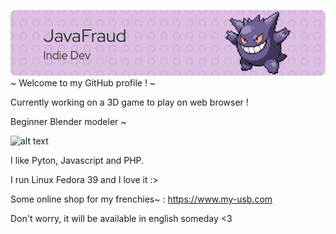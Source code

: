 ![Header](./banner.png)
~ Welcome to my GitHub profile ! ~

Currently working on a 3D game to play on web browser !

Beginner Blender modeler ~

![alt text](./dance.gif)

I like Pyton, Javascript and PHP. 

I run Linux Fedora 39 and I love it :>

Some online shop for my frenchies~ :
https://www.my-usb.com

Don't worry, it will be available in english someday <3
